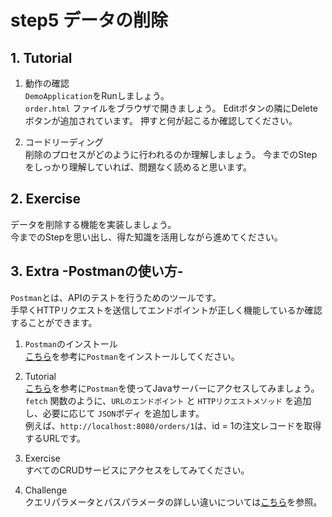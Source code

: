 # step5 データの削除

## 1. Tutorial

1. 動作の確認  
`DemoApplication`をRunしましょう。  
`order.html` ファイルをブラウザで開きましょう。
Editボタンの隣にDeleteボタンが追加されています。
押すと何が起こるか確認してください。

2. コードリーディング  
削除のプロセスがどのように行われるのか理解しましょう。
今までのStepをしっかり理解していれば、問題なく読めると思います。

## 2. Exercise

データを削除する機能を実装しましょう。  
今までのStepを思い出し、得た知識を活用しながら進めてください。


## 3. Extra -Postmanの使い方-
`Postman`とは、APIのテストを行うためのツールです。  
手早くHTTPリクエストを送信してエンドポイントが正しく機能しているか確認することができます。

1. `Postman`のインストール  
[こちら](https://yu-report.com/entry/postman/)を参考に`Postman`をインストールしてください。  

2. Tutorial  
[こちら](https://rainbow-engine.com/postman-howto-intro/)を参考に`Postman`を使ってJavaサーバーにアクセスしてみましょう。
`fetch` 関数のように、`URLのエンドポイント` と `HTTPリクエストメソッド` を追加し、必要に応じて `JSON`ボディ を追加します。  
例えば、`http://localhost:8080/orders/1`は、id = 1の注文レコードを取得するURLです。

3. Exercise  
すべてのCRUDサービスにアクセスをしてみてください。

4. Challenge  
クエリパラメータとパスパラメータの詳しい違いについては[こちら](https://zenn.dev/eri_agri/articles/859a3362db8386)を参照。

